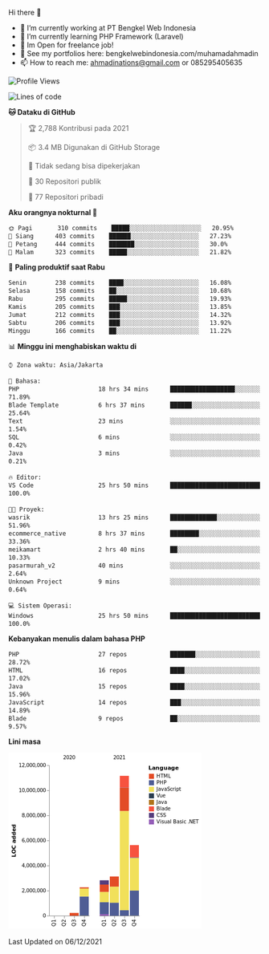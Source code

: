 Hi there 👋

- 🔭 I’m currently working at PT Bengkel Web Indonesia
- 🌱 I’m currently learning PHP Framework (Laravel)
- 📂 Im Open for freelance job!
- 🧷 See my portfolios here: bengkelwebindonesia.com/muhamadahmadin
- 📫 How to reach me: ahmadinations@gmail.com or 085295405635


<!--START_SECTION:waka-->
![Profile Views](http://img.shields.io/badge/Profil%20dilihat-4-blue)

![Lines of code](https://img.shields.io/badge/Sejak%20Hello%20World%20aku%20telah%20menulis-25%20Million%20baris%20kode-blue)

**🐱 Dataku di GitHub** 

> 🏆 2,788 Kontribusi pada 2021
 > 
> 📦 3.4 MB Digunakan di GitHub Storage 
 > 
> 🚫 Tidak sedang bisa dipekerjakan
 > 
> 📜 30 Repositori publik 
 > 
> 🔑 77 Repositori pribadi  
 > 
**Aku orangnya nokturnal 🦉** 

```text
🌞 Pagi       310 commits    █████░░░░░░░░░░░░░░░░░░░░   20.95% 
🌆 Siang      403 commits    ██████░░░░░░░░░░░░░░░░░░░   27.23% 
🌃 Petang     444 commits    ███████░░░░░░░░░░░░░░░░░░   30.0% 
🌙 Malam      323 commits    █████░░░░░░░░░░░░░░░░░░░░   21.82%

```
📅 **Paling produktif saat Rabu** 

```text
Senin        238 commits    ████░░░░░░░░░░░░░░░░░░░░░   16.08% 
Selasa       158 commits    ██░░░░░░░░░░░░░░░░░░░░░░░   10.68% 
Rabu         295 commits    █████░░░░░░░░░░░░░░░░░░░░   19.93% 
Kamis        205 commits    ███░░░░░░░░░░░░░░░░░░░░░░   13.85% 
Jumat        212 commits    ███░░░░░░░░░░░░░░░░░░░░░░   14.32% 
Sabtu        206 commits    ███░░░░░░░░░░░░░░░░░░░░░░   13.92% 
Minggu       166 commits    ██░░░░░░░░░░░░░░░░░░░░░░░   11.22%

```


📊 **Minggu ini menghabiskan waktu di** 

```text
⌚︎ Zona waktu: Asia/Jakarta

💬 Bahasa: 
PHP                      18 hrs 34 mins      ██████████████████░░░░░░░   71.89% 
Blade Template           6 hrs 37 mins       ██████░░░░░░░░░░░░░░░░░░░   25.64% 
Text                     23 mins             ░░░░░░░░░░░░░░░░░░░░░░░░░   1.54% 
SQL                      6 mins              ░░░░░░░░░░░░░░░░░░░░░░░░░   0.42% 
Java                     3 mins              ░░░░░░░░░░░░░░░░░░░░░░░░░   0.21%

🔥 Editor: 
VS Code                  25 hrs 50 mins      █████████████████████████   100.0%

🐱‍💻 Proyek: 
wasrik                   13 hrs 25 mins      █████████████░░░░░░░░░░░░   51.96% 
ecommerce_native         8 hrs 37 mins       ████████░░░░░░░░░░░░░░░░░   33.36% 
meikamart                2 hrs 40 mins       ██░░░░░░░░░░░░░░░░░░░░░░░   10.33% 
pasarmurah_v2            40 mins             ░░░░░░░░░░░░░░░░░░░░░░░░░   2.64% 
Unknown Project          9 mins              ░░░░░░░░░░░░░░░░░░░░░░░░░   0.64%

💻 Sistem Operasi: 
Windows                  25 hrs 50 mins      █████████████████████████   100.0%

```

**Kebanyakan menulis dalam bahasa PHP** 

```text
PHP                      27 repos            ███████░░░░░░░░░░░░░░░░░░   28.72% 
HTML                     16 repos            ████░░░░░░░░░░░░░░░░░░░░░   17.02% 
Java                     15 repos            ████░░░░░░░░░░░░░░░░░░░░░   15.96% 
JavaScript               14 repos            ███░░░░░░░░░░░░░░░░░░░░░░   14.89% 
Blade                    9 repos             ██░░░░░░░░░░░░░░░░░░░░░░░   9.57%

```


**Lini masa**

![Chart not found](https://raw.githubusercontent.com/MuhamadAhmadin/MuhamadAhmadin/master/charts/bar_graph.png) 


 Last Updated on 06/12/2021
<!--END_SECTION:waka-->
